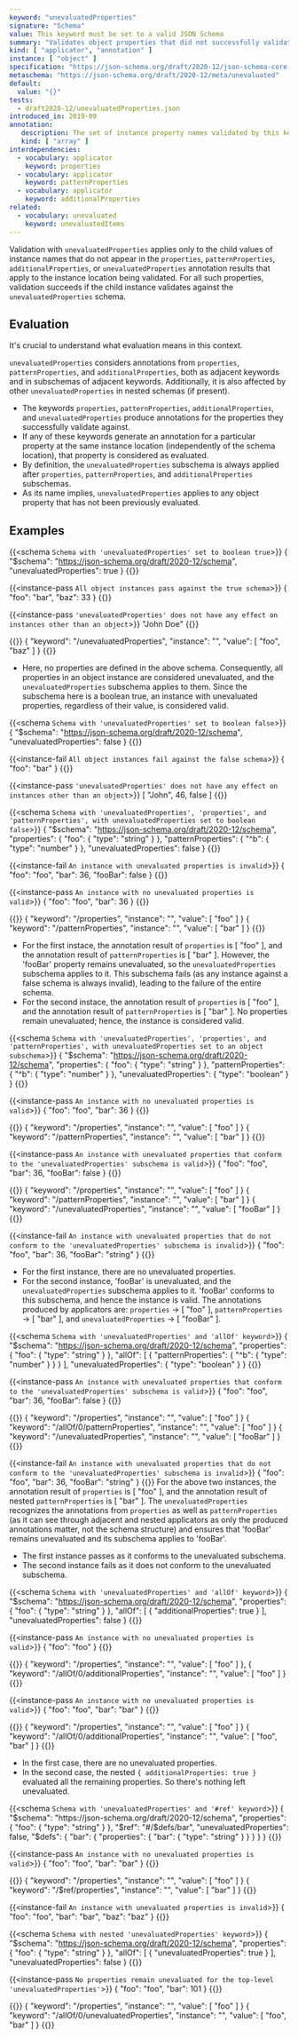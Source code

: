 ```yaml
---
keyword: "unevaluatedProperties"
signature: "Schema"
value: This keyword must be set to a valid JSON Schema
summary: "Validates object properties that did not successfully validate against other standard object applicators."
kind: [ "applicator", "annotation" ]
instance: [ "object" ]
specification: "https://json-schema.org/draft/2020-12/json-schema-core.html#section-11.3"
metaschema: "https://json-schema.org/draft/2020-12/meta/unevaluated"
default:
  value: "{}"
tests:
  - draft2020-12/unevaluatedProperties.json
introduced_in: 2019-09
annotation:
   description: The set of instance property names validated by this keyword's subschema
   kind: [ "array" ]
interdependencies:
  - vocabulary: applicator
    keyword: properties
  - vocabulary: applicator
    keyword: patternProperties
  - vocabulary: applicator
    keyword: additionalProperties
related:
  - vocabulary: unevaluated
    keyword: unevaluatedItems
---
```


Validation with `unevaluatedProperties` applies only to the child values of instance names that do not appear in the `properties`, `patternProperties`, `additionalProperties`, or `unevaluatedProperties` annotation results that apply to the instance location being validated. For all such properties, validation succeeds if the child instance validates against the `unevaluatedProperties` schema.

## Evaluation

It's crucial to understand what evaluation means in this context.

`unevaluatedProperties` considers annotations from `properties`, `patternProperties`, and `additionalProperties`, both as adjacent keywords and in subschemas of adjacent keywords. Additionally, it is also affected by other `unevaluatedProperties` in nested schemas (if present).

- The keywords `properties`, `patternProperties`, `additionalProperties`, and `unevaluatedProperties` produce annotations for the properties they successfully validate against.
- If any of these keywords generate an annotation for a particular property at the same instance location (independently of the schema location), that property is considered as evaluated.
- By definition, the `unevaluatedProperties` subschema is always applied after `properties`, `patternProperties`, and `additionalProperties` subschemas.
- As its name implies, `unevaluatedProperties` applies to any object property that has not been previously evaluated.

## Examples

{{<schema `Schema with 'unevaluatedProperties' set to boolean true`>}}
{
  "$schema": "https://json-schema.org/draft/2020-12/schema",
  "unevaluatedProperties": true
}
{{</schema>}}

{{<instance-pass `All object instances pass against the true schema`>}}
{ "foo": "bar", "baz": 33 }
{{</instance-pass>}}

{{<instance-pass `'unevaluatedProperties' does not have any effect on instances other than an object`>}}
"John Doe"
{{</instance-pass>}}

{{<instance-annotation>}}
{ "keyword": "/unevaluatedProperties", "instance": "", "value": [ "foo", "baz" ] }
{{</instance-annotation>}}

* Here, no properties are defined in the above schema. Consequently, all properties in an object instance are considered unevaluated, and the `unevaluatedProperties` subschema applies to them. Since the subschema here is a boolean true, an instance with unevaluated properties, regardless of their value, is considered valid.

{{<schema `Schema with 'unevaluatedProperties' set to boolean false`>}}
{
  "$schema": "https://json-schema.org/draft/2020-12/schema",
  "unevaluatedProperties": false
}
{{</schema>}}

{{<instance-fail `All object instances fail against the false schema`>}}
{ "foo": "bar" }
{{</instance-fail>}}

{{<instance-pass `'unevaluatedProperties' does not have any effect on instances other than an object`>}}
[ "John", 46, false ]
{{</instance-pass>}}

{{<schema `Schema with 'unevaluatedProperties', 'properties', and 'patternProperties', with unevaluatedProperties set to boolean false`>}}
{
  "$schema": "https://json-schema.org/draft/2020-12/schema",
  "properties": {
    "foo": { "type": "string" }
  },
  "patternProperties": {
    "^b": { "type": "number" }
  },
  "unevaluatedProperties": false
}
{{</schema>}}

{{<instance-fail `An instance with unevaluated properties is invalid`>}}
{ "foo": "foo", "bar": 36, "fooBar": false }
{{</instance-fail>}}

{{<instance-pass `An instance with no unevaluated properties is valid`>}}
{ "foo": "foo", "bar": 36 }
{{</instance-pass>}}

{{<instance-annotation>}}
{ "keyword": "/properties", "instance": "", "value": [ "foo" ] }
{ "keyword": "/patternProperties", "instance": "", "value": [ "bar" ] }
{{</instance-annotation>}}

* For the first instace, the annotation result of `properties` is [ "foo" ], and the annotation result of `patternProperties` is [ "bar" ]. However, the 'fooBar' property remains unevaluated, so the `unevaluatedProperties` subschema applies to it. This subschema fails (as any instance against a false schema is always invalid), leading to the failure of the entire schema.
* For the second instace, the annotation result of `properties` is [ "foo" ], and the annotation result of `patternProperties` is [ "bar" ]. No properties remain unevaluated; hence, the instance is considered valid.

{{<schema `Schema with 'unevaluatedProperties', 'properties', and 'patternProperties', with unevaluatedProperties set to an object subschema`>}}
{
  "$schema": "https://json-schema.org/draft/2020-12/schema",
  "properties": {
    "foo": { "type": "string" }
  },
  "patternProperties": {
    "^b": { "type": "number" }
  },
  "unevaluatedProperties": { "type": "boolean" }
}
{{</schema>}}

{{<instance-pass `An instance with no unevaluated properties is valid`>}}
{ "foo": "foo", "bar": 36 }
{{</instance-pass>}}

{{<instance-annotation>}}
{ "keyword": "/properties", "instance": "", "value": [ "foo" ] }
{ "keyword": "/patternProperties", "instance": "", "value": [ "bar" ] }
{{</instance-annotation>}}

{{<instance-pass `An instance with unevaluated properties that conform to the 'unevaluatedProperties' subschema is valid`>}}
{ "foo": "foo", "bar": 36, "fooBar": false }
{{</instance-pass>}}

{{<instance-annotation>}}
{ "keyword": "/properties", "instance": "", "value": [ "foo" ] }
{ "keyword": "/patternProperties", "instance": "", "value": [ "bar" ] }
{ "keyword": "/unevaluatedProperties", "instance": "", "value": [ "fooBar" ] }
{{</instance-annotation>}}

{{<instance-fail `An instance with unevaluated properties that do not conform to the 'unevaluatedProperties' subschema is invalid`>}}
{ "foo": "foo", "bar": 36, "fooBar": "string" }
{{</instance-fail>}}
* For the first instance, there are no unevaluated properties.
* For the second instance, 'fooBar' is unevaluated, and the `unevaluatedProperties` subschema applies to it. 'fooBar' conforms to this subschema, and hence the instance is valid. The annotations produced by applicators are: `properties` → [ "foo" ], `patternProperties` → [ "bar" ], and `unevaluatedProperties` → [ "fooBar" ].

{{<schema `Schema with 'unevaluatedProperties' and 'allOf' keyword`>}}
{
  "$schema": "https://json-schema.org/draft/2020-12/schema",
  "properties": {
    "foo": { "type": "string" }
  },
  "allOf": [
    {
      "patternProperties": {
        "^b": { "type": "number" }
      }
    }
  ],
  "unevaluatedProperties": { "type": "boolean" }
}
{{</schema>}}

{{<instance-pass `An instance with unevaluated properties that conform to the 'unevaluatedProperties' subschema is valid`>}}
{ "foo": "foo", "bar": 36, "fooBar": false }
{{</instance-pass>}}

{{<instance-annotation>}}
{ "keyword": "/properties", "instance": "", "value": [ "foo" ] }
{ "keyword": "/allOf/0/patternProperties", "instance": "", "value": [ "foo" ] }
{ "keyword": "/unevaluatedProperties", "instance": "", "value": [ "fooBar" ] }
{{</instance-annotation>}}

{{<instance-fail `An instance with unevaluated properties that do not conform to the 'unevaluatedProperties' subschema is invalid`>}}
{ "foo": "foo", "bar": 36, "fooBar": "string" }
{{</instance-fail>}}
For the above two instances, the annotation result of `properties` is [ "foo" ], and the annotation result of nested `patternProperties` is [ "bar" ]. The `unevaluatedProperties` recognizes the annotations from `properties` as well as `patternProperties` (as it can see through adjacent and nested applicators as only the produced annotations matter, not the schema structure) and ensures that 'fooBar' remains unevaluated and its subschema applies to 'fooBar'.
* The first instance passes as it conforms to the unevaluated subschema.
* The second instance fails as it does not conform to the unevaluated subschema.

{{<schema `Schema with 'unevaluatedProperties' and 'allOf' keyword`>}}
{
  "$schema": "https://json-schema.org/draft/2020-12/schema",
  "properties": {
    "foo": { "type": "string" }
  },
  "allOf": [
    {
      "additionalProperties": true
    }
  ],
  "unevaluatedProperties": false
}
{{</schema>}}

{{<instance-pass `An instance with no unevaluated properties is valid`>}}
{ "foo": "foo" }
{{</instance-pass>}}

{{<instance-annotation>}}
{ "keyword": "/properties", "instance": "", "value": [ "foo" ] },
{ "keyword": "/allOf/0/additionalProperties", "instance": "", "value": [ "foo" ] }
{{</instance-annotation>}}

{{<instance-pass `An instance with no unevaluated properties is valid`>}}
{ "foo": "foo", "bar": "bar" }
{{</instance-pass>}}

{{<instance-annotation>}}
{ "keyword": "/properties", "instance": "", "value": [ "foo" ] }
{ "keyword": "/allOf/0/additionalProperties", "instance": "", "value": [ "foo", "bar" ] }
{{</instance-annotation>}}

* In the first case, there are no unevaluated properties.
* In the second case, the nested `{ additionalProperties: true }` evaluated all the remaining properties. So there's nothing left unevaluated.

{{<schema `Schema with 'unevaluatedProperties' and '#ref' keyword`>}}
{
  "$schema": "https://json-schema.org/draft/2020-12/schema",
  "properties": {
      "foo": { "type": "string" }
  },
  "$ref": "#/$defs/bar",
  "unevaluatedProperties": false,
  "$defs": {
    "bar": {
      "properties": {
        "bar": { "type": "string" }
      }
    }
  }
}
{{</schema>}}

{{<instance-pass `An instance with no unevaluated properties is valid`>}}
{ "foo": "foo", "bar": "bar" }
{{</instance-pass>}}

{{<instance-annotation>}}
{ "keyword": "/properties", "instance": "", "value": [ "foo" ] }
{ "keyword": "/$ref/properties", "instance": "", "value": [ "bar" ] }
{{</instance-annotation>}}

{{<instance-fail `An instance with unevaluated properties is invalid`>}}
{ "foo": "foo", "bar": "bar", "baz": "baz" }
{{</instance-fail>}}

{{<schema `Schema with nested 'unevaluatedProperties' keyword`>}}
{
  "$schema": "https://json-schema.org/draft/2020-12/schema",
  "properties": {
    "foo": { "type": "string" }
  },
  "allOf": [
    {
      "unevaluatedProperties": true
    }
  ],
  "unevaluatedProperties": false
}
{{</schema>}}

{{<instance-pass `No properties remain unevaluated for the top-level 'unevaluatedProperties'`>}}
{ "foo": "foo", "bar": 101 }
{{</instance-pass>}}

{{<instance-annotation>}}
{ "keyword": "/properties", "instance": "", "value": [ "foo" ] }
{ "keyword": "/allOf/0/unevaluatedProperties", "instance": "", "value": [ "foo", "bar" ] }
{{</instance-annotation>}}
